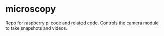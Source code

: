 # microscopy

Repo for raspberry pi code and related code.
Controls the camera module to take snapshots and videos.